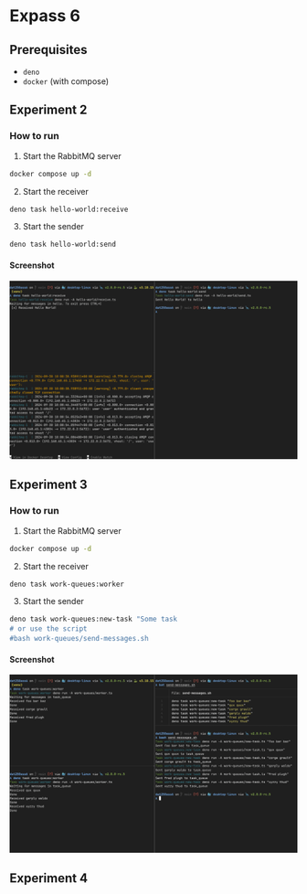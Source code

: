 # Expass 6

## Prerequisites

- `deno`
- `docker` (with compose)

## Experiment 2

### How to run

1. Start the RabbitMQ server

```sh
docker compose up -d
```

2. Start the receiver

```sh
deno task hello-world:receive
```

3. Start the sender

```sh
deno task hello-world:send
```

#### Screenshot

![Screenshot](./hello-world/screenshot.png)

## Experiment 3

### How to run

1. Start the RabbitMQ server

```sh
docker compose up -d
```

2. Start the receiver

```sh
deno task work-queues:worker
```

3. Start the sender

```sh
deno task work-queues:new-task "Some task
# or use the script
#bash work-queues/send-messages.sh
```

#### Screenshot

![Screenshot](./work-queues/screenshot.png)

## Experiment 4
